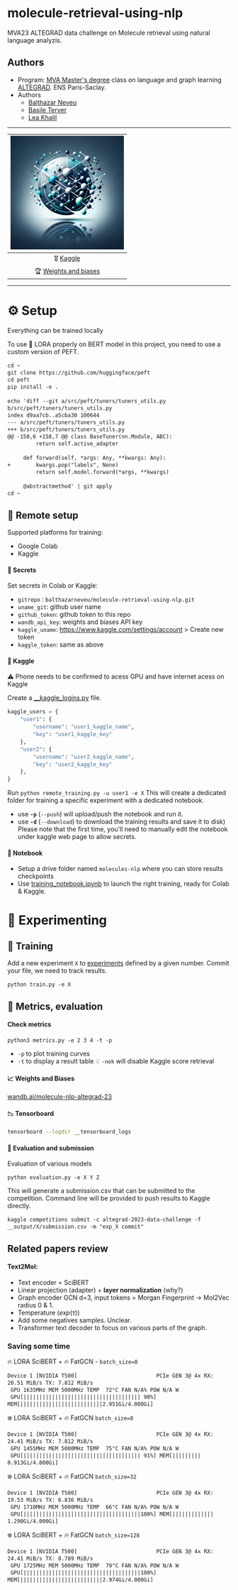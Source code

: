 # molecule-retrieval-using-nlp
MVA23 ALTEGRAD data challenge on Molecule retrieval using natural language analyzis.


## Authors
- Program: [MVA Master's degree](https://www.master-mva.com/) class on language and graph learning [ALTEGRAD](https://www.master-mva.com/cours/cat-advanced-learning-for-text-and-graph-data-altegrad/). ENS Paris-Saclay.
- Authors
    - [Balthazar Neveu](https://github.com/balthazarneveu)
    - [Basile Terver](https://github.com/Basile-Terv)
    - [Lea Khalil](https://github.com/lea-khalil)



-----

| ![](/report/figures/logo.png) |
|:-----:|
| :medal_military: [Kaggle](https://www.kaggle.com/competitions/altegrad-2023-data-challenge) |
| :trophy: [Weights and biases](https://wandb.ai/molecule-nlp-altegrad-23) |

------
# :gear: Setup
Everything can be trained locally


To use :parrot: LORA properly on BERT model in this project, you need to use a custom version of PEFT.

```
cd ~
git clone https://github.com/huggingface/peft
cd peft
pip install -e .

echo 'diff --git a/src/peft/tuners/tuners_utils.py b/src/peft/tuners/tuners_utils.py
index d9aa7cb..a5cba30 100644
--- a/src/peft/tuners/tuners_utils.py
+++ b/src/peft/tuners/tuners_utils.py
@@ -158,6 +158,7 @@ class BaseTuner(nn.Module, ABC):
         return self.active_adapter
 
     def forward(self, *args: Any, **kwargs: Any):
+        kwargs.pop("labels", None)
         return self.model.forward(*args, **kwargs)
 
     @abstractmethod' | git apply
cd ~
```

## :satellite: Remote setup
Supported platforms for training:
- Google Colab
- Kaggle

#### :key: Secrets
Set secrets in Colab or Kaggle: 
- `gitrepo` : `balthazarneveu/molecule-retrieval-using-nlp.git`
- `uname_git`: github user name
- `github_token`: github token to this repo
- `wandb_api_key`: weights and biases API key
- `kaggle_uname`: https://www.kaggle.com/settings/account > Create new token
- `kaggle_token`: same as above


#### :rocket: Kaggle

:warning: Phone needs to be confirmed to acess GPU and have internet acess on Kaggle


Create a [__kaggle_logins.py](/__kaggle_login.py) file.
```python
kaggle_users = {
    "user1": {
        "username": "user1_kaggle_name",
        "key": "user1_kaggle_key"
    },
    "user2": {
        "username": "user2_kaggle_name",
        "key": "user2_kaggle_key"
    },
}
```

Run `python remote_training.py -u user1 -e X`
This will create a dedicated folder for training a specific experiment with a dedicated notebook.
- use **`-p`** (`--push`) will upload/push the notebook and run it.
- use **`-d`** (`--download`) to download the training results and save it to disk)
Please note that the first time, you'll need to manually edit the notebook under kaggle web page to allow secrets.


#### :scroll: Notebook
- Setup a drive folder named `molecules-nlp` where you can store results checkpoints
- Use [training_notebook.ipynb](/training_notebook.ipynb) to launch the right training, ready for Colab & Kaggle.


# :toolbox: Experimenting
## :jigsaw: Training 
Add a new experiment `X` to [experiments](/experiments.py) defined by a given number.
Commit your file, we need to track results.
```shell
python train.py -e X
```



## :triangular_ruler: Metrics, evaluation
#### Check metrics


```
python3 metrics.py -e 2 3 4 -t -p
```
- `-p` to plot training curves
- `-t` to display a result table :bulb: `-nok` will disable Kaggle score retrieval

#### :chart_with_upwards_trend: Weights and Biases
[wandb.ai/molecule-nlp-altegrad-23](https://wandb.ai/molecule-nlp-altegrad-23)

#### :chart_with_downwards_trend: Tensorboard
```bash
tensorboard --logdir __tensorboard_logs
```
#### :rocket: Evaluation and submission
Evaluation of various models
```shell
python evaluation.py -e X Y Z
```
This will generate a submission.csv that can be submitted to the competition.
Command line will be provided to push results to Kaggle directly.


```shell
kaggle competitions submit -c altegrad-2023-data-challenge -f __output/X/submission.csv -m "exp_X commit"
```


## Related papers review
#### Text2Mol: 
- Text encoder = SciBERT
- Linear projection (adapter) + **layer normalization** (why?)
- Graph encoder GCN d=3, input tokens = Morgan Fingerprint -> Mol2Vec radius 0 & 1.
- Temperature ($exp (\tau)$)
- Add some negatives samples. Unclear.
- Transformer text decoder to focus on various parts of the graph.



### Saving some time
:fire: LORA SciBERT + :fire: FatGCN - `batch_size=8`
```
Device 1 [NVIDIA T500]                         PCIe GEN 3@ 4x RX: 20.51 MiB/s TX: 7.812 MiB/s
 GPU 1635MHz MEM 5000MHz TEMP  72°C FAN N/A% POW N/A W
 GPU[||||||||||||||||||||||||||||||||||||| 90%] MEM[||||||||||||||||||||||||||2.951Gi/4.000Gi]
```

:snowflake: LORA SciBERT + :fire: FatGCN  `batch_size=8`
```
Device 1 [NVIDIA T500]                         PCIe GEN 3@ 4x RX: 24.41 MiB/s TX: 7.812 MiB/s
 GPU 1455MHz MEM 5000MHz TEMP  75°C FAN N/A% POW N/A W
 GPU[||||||||||||||||||||||||||||||||||||| 91%] MEM[|||||||||                 0.913Gi/4.000Gi]
```

:snowflake: LORA SciBERT + :fire: FatGCN  `batch_size=32`
```
Device 1 [NVIDIA T500]                         PCIe GEN 3@ 4x RX: 19.53 MiB/s TX: 6.836 MiB/s
 GPU 1710MHz MEM 5000MHz TEMP  66°C FAN N/A% POW N/A W
 GPU[|||||||||||||||||||||||||||||||||||||100%] MEM[|||||||||||||             1.290Gi/4.000Gi]
```


:snowflake: LORA SciBERT + :fire: FatGCN  `batch_size=128`
```
Device 1 [NVIDIA T500]                         PCIe GEN 3@ 4x RX: 24.41 MiB/s TX: 8.789 MiB/s
 GPU 1725MHz MEM 5000MHz TEMP  79°C FAN N/A% POW N/A W
 GPU[|||||||||||||||||||||||||||||||||||||100%] MEM[||||||||||||||||||||||||||2.974Gi/4.000Gi]
```